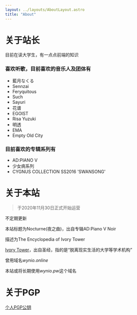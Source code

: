 ```yaml
---
layout: ../layouts/AboutLayout.astro
title: "About"
---
```


# 关于站长

目前在读大学生，有一点点前端的知识

### 喜欢听歌，目前喜欢的音乐人及团体有

+ 藍月なくる
+ Sennzai
+ Feryquitous
+ Such
+ Sayuri
+ 花谱
+ EGOIST
+ Risa Yuzuki
+ 明透
+ EMA
+ Empty Old City

### 目前喜欢的专辑系列有

+ AD:PIANO V
+ 少女病系列
+ CYGNUS COLLECTION SS2016 'SWANSONG'

# 关于本站

> 于2020年11月30日正式开始运营

不定期更新

本站标题为Nocturne(夜之曲)，出自专辑AD:Piano V Noir

描述为The Encyclopedia of Ivory Tower

[Ivory Tower](https://zh.wikipedia.org/wiki/%E8%B1%A1%E7%89%99%E5%A1%94)，出自圣经，指的是“脱离现实生活的大学等学术机构”

曾用域名*wynio.online*

本站或将长期使用*wynio.pw*这个域名

# 关于PGP

[个人PGP公钥](/pgp/pgp.md)
